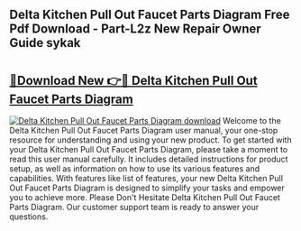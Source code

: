 ## Delta Kitchen Pull Out Faucet Parts Diagram Free Pdf Download - Part-L2z New Repair Owner Guide sykak

# <h2><a href="http://dfpr6iw.blite.top/?on=Delta+Kitchen+Pull+Out+Faucet+Parts+Diagram">🔗Download New 👉🔴 Delta Kitchen Pull Out Faucet Parts Diagram</a></h2>

[![Delta Kitchen Pull Out Faucet Parts Diagram download](https://i.imgur.com/lujVjoI.png)](http://dfpr6iw.blite.top/?on=Delta+Kitchen+Pull+Out+Faucet+Parts+Diagram)
Welcome to the Delta Kitchen Pull Out Faucet Parts Diagram user manual, your one-stop resource for understanding and using your new product. To get started with your Delta Kitchen Pull Out Faucet Parts Diagram, please take a moment to read this user manual carefully. It includes detailed instructions for product setup, as well as information on how to use its various features and capabilities. With features like list of features, your new Delta Kitchen Pull Out Faucet Parts Diagram is designed to simplify your tasks and empower you to achieve more. Please Don't Hesitate Delta Kitchen Pull Out Faucet Parts Diagram. Our customer support team is ready to answer your questions.
